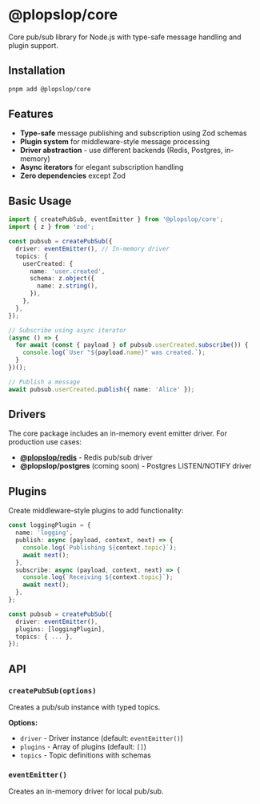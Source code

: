# @plopslop/core

Core pub/sub library for Node.js with type-safe message handling and plugin support.

## Installation

```bash
pnpm add @plopslop/core
```

## Features

- **Type-safe** message publishing and subscription using Zod schemas
- **Plugin system** for middleware-style message processing
- **Driver abstraction** - use different backends (Redis, Postgres, in-memory)
- **Async iterators** for elegant subscription handling
- **Zero dependencies** except Zod

## Basic Usage

```typescript
import { createPubSub, eventEmitter } from '@plopslop/core';
import { z } from 'zod';

const pubsub = createPubSub({
  driver: eventEmitter(), // In-memory driver
  topics: {
    userCreated: {
      name: 'user.created',
      schema: z.object({
        name: z.string(),
      }),
    },
  },
});

// Subscribe using async iterator
(async () => {
  for await (const { payload } of pubsub.userCreated.subscribe()) {
    console.log(`User "${payload.name}" was created.`);
  }
})();

// Publish a message
await pubsub.userCreated.publish({ name: 'Alice' });
```

## Drivers

The core package includes an in-memory event emitter driver. For production use cases:

- **[@plopslop/redis](../redis)** - Redis pub/sub driver
- **@plopslop/postgres** (coming soon) - Postgres LISTEN/NOTIFY driver

## Plugins

Create middleware-style plugins to add functionality:

```typescript
const loggingPlugin = {
  name: 'logging',
  publish: async (payload, context, next) => {
    console.log(`Publishing ${context.topic}`);
    await next();
  },
  subscribe: async (payload, context, next) => {
    console.log(`Receiving ${context.topic}`);
    await next();
  },
};

const pubsub = createPubSub({
  driver: eventEmitter(),
  plugins: [loggingPlugin],
  topics: { ... },
});
```

## API

### `createPubSub(options)`

Creates a pub/sub instance with typed topics.

**Options:**
- `driver` - Driver instance (default: `eventEmitter()`)
- `plugins` - Array of plugins (default: `[]`)
- `topics` - Topic definitions with schemas

### `eventEmitter()`

Creates an in-memory driver for local pub/sub.
